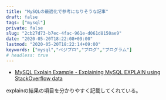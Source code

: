 ```yaml
---
title: "MySQLの最適化で参考になりそうな記事"
draft: false
tags: ["mysql"]
private: false
slug: "2cb27d73-b7ec-4fac-961e-d061d8150ae9"
date: "2020-05-20T18:22:08+09:00"
lastmod: "2020-05-20T18:22:14+09:00"
keywords: ["mysql","ベジプロ","プログ","プログラム"]
# headless: true
---
```


* [MySQL Explain Example - Explaining MySQL EXPLAIN using StackOverflow data](https://www.eversql.com/mysql-explain-example-explaining-mysql-explain-using-stackoverflow-data/)

explainの結果の項目を分かりやすく記載してくれている。
